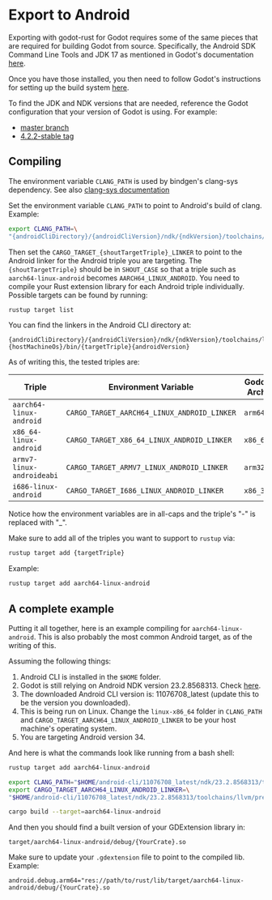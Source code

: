 <!--
 ~ Copyright (c) godot-rust; Bromeon and contributors.
 ~ This Source Code Form is subject to the terms of the Mozilla Public
 ~ License, v. 2.0. If a copy of the MPL was not distributed with this
 ~ file, You can obtain one at https://mozilla.org/MPL/2.0/.
-->

# Export to Android

Exporting with godot-rust for Godot requires some of the same pieces that are required for building Godot from source.
Specifically, the Android SDK Command Line Tools and JDK 17 as mentioned in Godot's documentation
[here](https://docs.godotengine.org/en/stable/contributing/development/compiling/compiling_for_android.html#requirements).

Once you have those installed, you then need to follow Godot's instructions for setting up the build system
[here](https://docs.godotengine.org/en/stable/contributing/development/compiling/compiling_for_android.html#setting-up-the-buildsystem).

To find the JDK and NDK versions that are needed, reference the Godot configuration that your version of Godot is using.  For example:

- [master branch](https://github.com/godotengine/godot/blob/master/platform/android/java/app/config.gradle)
- [4.2.2-stable tag](https://github.com/godotengine/godot/blob/4.2.2-stable/platform/android/java/app/config.gradle)


## Compiling

The environment variable `CLANG_PATH` is used by bindgen's clang-sys dependency. See also
[clang-sys documentation](https://github.com/KyleMayes/clang-sys?tab=readme-ov-file#environment-variables)

Set the environment variable `CLANG_PATH` to point to Android's build of clang. Example:

```bash
export CLANG_PATH=\
"{androidCliDirectory}/{androidCliVersion}/ndk/{ndkVersion}/toolchains/llvm/prebuilt/{hostMachineOs}/bin/clang"
```

Then set the `CARGO_TARGET_{shoutTargetTriple}_LINKER` to point to the Android linker for the Android triple you are targeting.
The `{shoutTargetTriple}` should be in `SHOUT_CASE` so that a triple such as `aarch64-linux-android` becomes `AARCH64_LINUX_ANDROID`.
You need to compile your Rust extension library for each Android triple individually. Possible targets can be found by running:

```bash
rustup target list
```

You can find the linkers in the Android CLI directory at:

```text
{androidCliDirectory}/{androidCliVersion}/ndk/{ndkVersion}/toolchains/llvm/prebuilt/
{hostMachineOs}/bin/{targetTriple}{androidVersion}
```

As of writing this, the tested triples are:

| Triple                      | Environment Variable                            | Godot Arch     | GDExtension Config            |
| --------------------------- | ----------------------------------------------- | -------------- | ----------------------------- |
| `aarch64-linux-android`     | `CARGO_TARGET_AARCH64_LINUX_ANDROID_LINKER`     | `arm64`        | `android.debug.arm64`         |
| `x86_64-linux-android`      | `CARGO_TARGET_X86_64_LINUX_ANDROID_LINKER`      | `x86_64`       | `android.debug.x86_64`        |
| `armv7-linux-androideabi`   | `CARGO_TARGET_ARMV7_LINUX_ANDROID_LINKER`       | `arm32`        | `android.debug.armeabi-v7a`   |
| `i686-linux-android`        | `CARGO_TARGET_I686_LINUX_ANDROID_LINKER`        | `x86_32`       | `android.debug.x86`           |

Notice how the environment variables are in all-caps and the triple's "-" is replaced with "_".

Make sure to add all of the triples you want to support to `rustup` via:

```bash
rustup target add {targetTriple}
```

Example:

```bash
rustup target add aarch64-linux-android
```


## A complete example

Putting it all together, here is an example compiling for `aarch64-linux-android`. This is also probably the most common
Android target, as of the writing of this.

Assuming the following things:

1. Android CLI is installed in the `$HOME` folder.
2. Godot is still relying on Android NDK version 23.2.8568313. Check
[here](https://github.com/godotengine/godot/blob/master/platform/android/java/app/config.gradle).
3. The downloaded Android CLI version is: 11076708_latest (update this to be the version you downloaded).
4. This is being run on Linux. Change the `linux-x86_64` folder in `CLANG_PATH` and `CARGO_TARGET_AARCH64_LINUX_ANDROID_LINKER`
to be your host machine's operating system.
5. You are targeting Android version 34.

And here is what the commands look like running from a bash shell:

```bash
rustup target add aarch64-linux-android

export CLANG_PATH="$HOME/android-cli/11076708_latest/ndk/23.2.8568313/toolchains/llvm/prebuilt/linux-x86_64/bin/clang"
export CARGO_TARGET_AARCH64_LINUX_ANDROID_LINKER=\
"$HOME/android-cli/11076708_latest/ndk/23.2.8568313/toolchains/llvm/prebuilt/linux-x86_64/bin/aarch64-linux-android34-clang"

cargo build --target=aarch64-linux-android
```

And then you should find a built version of your GDExtension library in:

```text
target/aarch64-linux-android/debug/{YourCrate}.so
```

Make sure to update your `.gdextension` file to point to the compiled lib. Example:

```text
android.debug.arm64="res://path/to/rust/lib/target/aarch64-linux-android/debug/{YourCrate}.so
```
